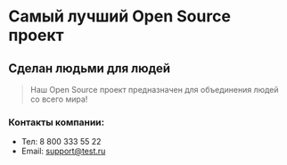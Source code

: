 # Самый лучший Open Source проект

## Сделан людьми для людей

> Наш Open Source проект предназначен для объединения людей со всего мира!

### Контакты компании:

* Тел: 8 800 333 55 22
* Email: support@test.ru
